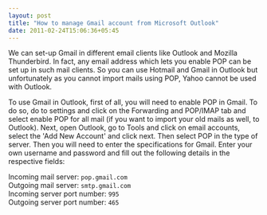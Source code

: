 ```yaml
---
layout: post
title: "How to manage Gmail account from Microsoft Outlook"
date: 2011-02-24T15:06:36+05:45
---
```


We can set-up Gmail in different email clients like Outlook and Mozilla Thunderbird. In fact, any email address which lets you enable POP can be set up in such mail clients. So you can use Hotmail and Gmail in Outlook but unfortunately as you cannot import mails using POP, Yahoo cannot be used with Outlook.

To use Gmail in Outlook, first of all, you will need to enable POP in Gmail. To do so, do to settings and click on the Forwarding and POP/IMAP tab and select enable POP for all mail (if you want to import your old mails as well, to Outlook). Next, open Outlook, go to Tools and click on email accounts, select the 'Add New Account' and click next. Then select POP in the type of server. Then you will need to enter the specifications for Gmail. Enter your own username and password and fill out the following details in the respective fields:

Incoming mail server: `pop.gmail.com`  
Outgoing mail server: `smtp.gmail.com`  
Incoming server port number: `995`  
Outgoing server port number: `465`  
